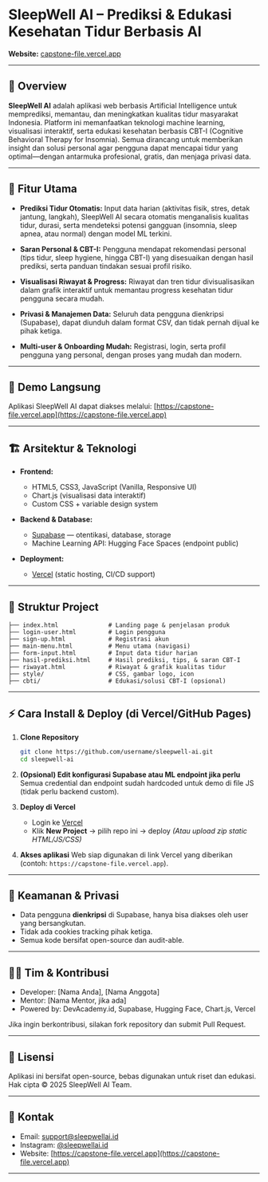 # SleepWell AI – Prediksi & Edukasi Kesehatan Tidur Berbasis AI

**Website:** [capstone-file.vercel.app](https://capstone-file.vercel.app)

---

## 🛌 Overview

**SleepWell AI** adalah aplikasi web berbasis Artificial Intelligence untuk memprediksi, memantau, dan meningkatkan kualitas tidur masyarakat Indonesia. Platform ini memanfaatkan teknologi machine learning, visualisasi interaktif, serta edukasi kesehatan berbasis CBT-I (Cognitive Behavioral Therapy for Insomnia). Semua dirancang untuk memberikan insight dan solusi personal agar pengguna dapat mencapai tidur yang optimal—dengan antarmuka profesional, gratis, dan menjaga privasi data.

---

## 🎯 Fitur Utama

* **Prediksi Tidur Otomatis:**
  Input data harian (aktivitas fisik, stres, detak jantung, langkah), SleepWell AI secara otomatis menganalisis kualitas tidur, durasi, serta mendeteksi potensi gangguan (insomnia, sleep apnea, atau normal) dengan model ML terkini.

* **Saran Personal & CBT-I:**
  Pengguna mendapat rekomendasi personal (tips tidur, sleep hygiene, hingga CBT-I) yang disesuaikan dengan hasil prediksi, serta panduan tindakan sesuai profil risiko.

* **Visualisasi Riwayat & Progress:**
  Riwayat dan tren tidur divisualisasikan dalam grafik interaktif untuk memantau progress kesehatan tidur pengguna secara mudah.

* **Privasi & Manajemen Data:**
  Seluruh data pengguna dienkripsi (Supabase), dapat diunduh dalam format CSV, dan tidak pernah dijual ke pihak ketiga.

* **Multi-user & Onboarding Mudah:**
  Registrasi, login, serta profil pengguna yang personal, dengan proses yang mudah dan modern.

---

## 🚀 Demo Langsung

Aplikasi SleepWell AI dapat diakses melalui:
[https://capstone-file.vercel.app](https://capstone-file.vercel.app)

---

## 🏗️ Arsitektur & Teknologi

* **Frontend:**

  * HTML5, CSS3, JavaScript (Vanilla, Responsive UI)
  * Chart.js (visualisasi data interaktif)
  * Custom CSS + variable design system

* **Backend & Database:**

  * [Supabase](https://supabase.com/) — otentikasi, database, storage
  * Machine Learning API: Hugging Face Spaces (endpoint public)

* **Deployment:**

  * [Vercel](https://vercel.com/) (static hosting, CI/CD support)

---

## 📁 Struktur Project

```
├── index.html              # Landing page & penjelasan produk
├── login-user.html         # Login pengguna
├── sign-up.html            # Registrasi akun
├── main-menu.html          # Menu utama (navigasi)
├── form-input.html         # Input data tidur harian
├── hasil-prediksi.html     # Hasil prediksi, tips, & saran CBT-I
├── riwayat.html            # Riwayat & grafik kualitas tidur
├── style/                  # CSS, gambar logo, icon
├── cbti/                   # Edukasi/solusi CBT-I (opsional)
```

---

## ⚡ Cara Install & Deploy (di Vercel/GitHub Pages)

1. **Clone Repository**

   ```bash
   git clone https://github.com/username/sleepwell-ai.git
   cd sleepwell-ai
   ```

2. **(Opsional) Edit konfigurasi Supabase atau ML endpoint jika perlu**
   Semua credential dan endpoint sudah hardcoded untuk demo di file JS (tidak perlu backend custom).

3. **Deploy di Vercel**

   * Login ke [Vercel](https://vercel.com/)
   * Klik **New Project** → pilih repo ini → deploy
     *(Atau upload zip static HTML/JS/CSS)*

4. **Akses aplikasi**
   Web siap digunakan di link Vercel yang diberikan (contoh: `https://capstone-file.vercel.app`).

---

## 🔐 Keamanan & Privasi

* Data pengguna **dienkripsi** di Supabase, hanya bisa diakses oleh user yang bersangkutan.
* Tidak ada cookies tracking pihak ketiga.
* Semua kode bersifat open-source dan audit-able.

---

## 👨‍💻 Tim & Kontribusi

* Developer: \[Nama Anda], \[Nama Anggota]
* Mentor: \[Nama Mentor, jika ada]
* Powered by: DevAcademy.id, Supabase, Hugging Face, Chart.js, Vercel

Jika ingin berkontribusi, silakan fork repository dan submit Pull Request.

---

## 📝 Lisensi

Aplikasi ini bersifat open-source, bebas digunakan untuk riset dan edukasi.
Hak cipta © 2025 SleepWell AI Team.

---

## 📧 Kontak

* Email: [support@sleepwellai.id](mailto:support@sleepwellai.id)
* Instagram: [@sleepwellai.id](#)
* Website: [https://capstone-file.vercel.app](https://capstone-file.vercel.app)

---

